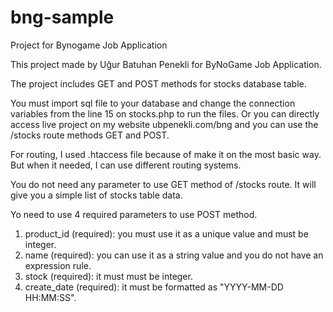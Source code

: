 # bng-sample
Project for Bynogame Job Application

This project made by Uğur Batuhan Penekli for ByNoGame Job Application.

The project includes GET and POST methods for stocks database table.

You must import sql file to your database and change the connection variables from the line 15 on stocks.php to run the files. Or you can directly access live project on my website ubpenekli.com/bng and you can use the /stocks route methods GET and POST.

For routing, I used .htaccess file because of make it on the most basic way. But when it needed, I can use different routing systems.

You do not need any parameter to use GET method of /stocks route. It will give you a simple list of stocks table data.

Yo need to use 4 required parameters to use POST method.

1. product_id (required): you must use it as a unique value and must be integer.
2. name (required): you can use it as a string value and you do not have an expression rule.
3. stock (required): it must must be integer.
4. create_date (required): it must be formatted as "YYYY-MM-DD HH:MM:SS".
